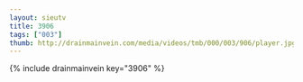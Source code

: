 ```yaml
--- 
layout: sieutv
title: 3906
tags: ["003"]
thumb: http://drainmainvein.com/media/videos/tmb/000/003/906/player.jpg
---
```

{% include drainmainvein key="3906" %} 

